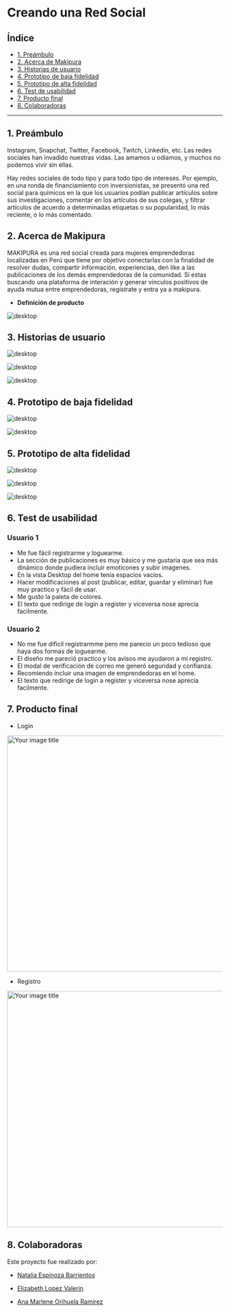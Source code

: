 # Creando una Red Social

## Índice

* [1. Preámbulo](#1-preámbulo)
* [2. Acerca de Makipura](#2-Acerca-de-Makipura)
* [3. Historias de usuario](#3-Historias-de-usuario)
* [4. Prototipo de baja fidelidad](#4-Prototipo-de-baja-fidelidad)
* [5. Prototipo de alta fidelidad](#5-Prototipo-de-alta-fidelidad)
* [6. Test de usabilidad](#6-Test-de-usabilidad)
* [7. Producto final](#7-Producto-final)
* [8. Colaboradoras](#8-Colaboradoras)

***

## 1. Preámbulo

Instagram, Snapchat, Twitter, Facebook, Twitch, Linkedin, etc. Las redes
sociales han invadido nuestras vidas. Las amamos u odiamos, y muchos no podemos
vivir sin ellas.

Hay redes sociales de todo tipo y para todo tipo de intereses. Por ejemplo,
en una ronda de financiamiento con inversionistas, se presentó una red social
para químicos en la que los usuarios podían publicar artículos sobre sus
investigaciones, comentar en los artículos de sus colegas, y filtrar artículos
de acuerdo a determinadas etiquetas o su popularidad, lo más reciente, o lo
más comentado.

## 2. Acerca de Makipura

MAKIPURA es una red social creada para mujeres emprendedoras localizadas en Perú que tiene por objetivo conectarlas con la finalidad de resolver dudas, compartir información, experiencias, den like a las publicaciones de los demás emprendedoras de la comunidad.
Si estas buscando una plataforma de interación y generar vinculos positivos de ayuda mutua  entre emprendedoras, regístrate y entra ya a makipura.

- **Definición de producto**

![desktop](/src/img/Definiciondelproducto.png)

## 3. Historias de usuario


![desktop](/src/img/historia1.png)

![desktop](/src/img/historia2.png)

![desktop](/src/img/historia3.png)

## 4. Prototipo de baja fidelidad

![desktop](/src/img/baja1.png)

![desktop](/src/img/baja2.png)

## 5. Prototipo de alta fidelidad

![desktop](/src/img/alta1.png)

![desktop](/src/img/alta2.png)

![desktop](/src/img/alta3.png)

## 6. Test de usabilidad

### Usuario 1

- Me fue fácil registrarme y loguearme.
- La sección de publicaciones es muy básico y me gustaria que sea más dinámico donde pudiera incluir emoticones y subir imagenes.
- En la vista Desktop del home tenía espacios vacios.
- Hacer modificaciones al post (publicar, editar, guardar y eliminar) fue muy practico y fácil de usar.
- Me gusto la paleta de colores.
- El texto que redirige de login a register y viceversa nose aprecia facilmente.

### Usuario 2

- No me fue díficil registrarmme pero me parecio un poco tedioso que haya dos formas de loguearme.
- El diseño me pareció practico y los avisos me ayudaron a mi registro.
- El modal de verificación de correo me generó seguridad y confianza.
- Recomiendo incluir una imagen de emprendedoras en el home.
- El texto que redirige de login a register y viceversa nose aprecia facilmente.
## 7. Producto final

- Login

<img src="./src/img/final1.png" alt="Your image title" width="550"/>

- Registro

<img src="./src/img/final2.png" alt="Your image title" width="550"/>


## 8. Colaboradoras

Este proyecto fue realizado por:

 - [Natalia Espinoza Barrientos](https://github.com/NINOSKA2000)

 - [Elizabeth Lopez Valerin](https://github.com/eliza8855)

 - [Ana Marlene Orihuela Ramirez](https://github.com/ana446)
 